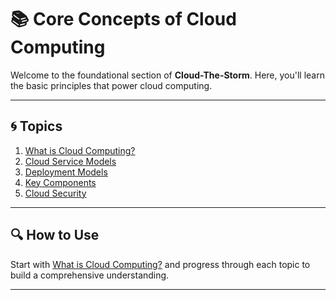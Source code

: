 # 📚 Core Concepts of Cloud Computing

Welcome to the foundational section of **Cloud-The-Storm**. Here, you'll learn the basic principles that power cloud computing.

---

## 🌀 **Topics**
1. [What is Cloud Computing?](what-is-cloud-computing.md)
2. [Cloud Service Models](service-models.md)
3. [Deployment Models](deployment-models.md)
4. [Key Components](key-components.md)
5. [Cloud Security](cloud-security.md)

---

## 🔍 **How to Use**
Start with [What is Cloud Computing?](what-is-cloud-computing.md) and progress through each topic to build a comprehensive understanding.

---
